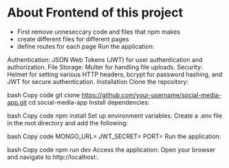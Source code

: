 # About Frontend of this project

- First remove unneseccary code and files that npm makes
- create different files for different pages
- define routes for each page
Run the application:

Authentication: JSON Web Tokens (JWT) for user authentication and authorization.
File Storage: Multer for handling file uploads.
Security: Helmet for setting various HTTP headers, bcrypt for password hashing, and JWT for secure authentication.
Installation
Clone the repository:

bash
Copy code
git clone https://github.com/your-username/social-media-app.git
cd social-media-app
Install dependencies:

bash
Copy code
npm install
Set up environment variables: Create a .env file in the root directory and add the following:

bash
Copy code
MONGO_URL=<your-mongodb-connection-string>
JWT_SECRET=<your-jwt-secret>
PORT=<your-port-number>
Run the application:

bash
Copy code
npm run dev
Access the application: Open your browser and navigate to http://localhost:<PORT>.
